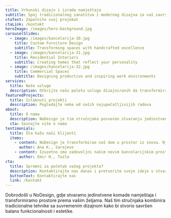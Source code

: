 ```yaml
---
title: Vrhunski dizajn i izrada namještaja
subtitle: Spoj tradicionalnog zanatstva i modernog dizajna za vaš savršen prostor
ctaText: Započnite svoj projekat
ctaLink: /kontakt
heroImage: /images/hero-background.jpg
carouselSlides:
  - image: /images/kancelarija-30.jpg
    title: Custom Furniture Design
    subtitle: Transforming spaces with handcrafted excellence
  - image: /images/kancelarija-31.jpg
    title: Residential Interiors
    subtitle: Creating homes that reflect your personality
  - image: /images/kancelarija-32.jpg
    title: Commercial Spaces
    subtitle: Designing productive and inspiring work environments
services:
  title: Naše usluge
  description: Otkrijte našu paletu usluga dizajniranih da transformiraju vaš prostor
featuredProjects:
  title: Istaknuti projekti
  description: Pogledajte neke od naših najupečatljivijih radova
about:
  title: O nama
  description: NoDesign je tim stručnjaka posvećen stvaranju jedinstvenih prostora i namještaja koji odražavaju vašu osobnost i stil života.
  cta: Saznajte više o nama
testimonials:
  title: Šta kažu naši klijenti
  items:
    - content: NoDesign je transformirao naš dom u prostor iz snova. Njihova pažnja prema detaljima i kvalitet izrade su izvanredni.
      author: Ana K., Sarajevo
    - content: Izuzetno smo zadovoljni našim novim kancelarijskim prostorom. NoDesign je stvorio funkcionalano i inspirativno okruženje za naš tim.
      author: Emir H., Tuzla
cta:
  title: Spremni za početak vašeg projekta?
  description: Kontaktirajte nas danas i pretvorite svoje ideje u stvarnost.
  buttonText: Kontaktirajte nas
  link: /kontakt
---
```


Dobrodošli u NoDesign, gdje stvaramo jedinstvene komade namještaja i transformiramo prostore prema vašim željama. Naš tim stručnjaka kombinira tradicionalne tehnike sa suvremenim dizajnom kako bi stvorio savršen balans funkcionalnosti i estetike.

